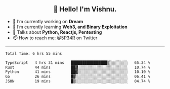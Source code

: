 <h2 align="center">👋 Hello! I'm Vishnu.</h2>


- 🔭 I’m currently working on **Dream**
- 🌱 I’m currently learning **Web3, and Binary Exploitation**
- 💬 Talks about **Python, Reactjs, Pentesting**
- 📫 How to reach me: [@5P34R](https://twitter.com/Vishnu27302693) on Twitter

---
<!--START_SECTION:waka-->

```txt
Total Time: 6 hrs 55 mins

TypeScript   4 hrs 31 mins   ████████████████▒░░░░░░░░   65.34 %
Rust         44 mins         ██▓░░░░░░░░░░░░░░░░░░░░░░   10.74 %
Python       41 mins         ██▓░░░░░░░░░░░░░░░░░░░░░░   10.10 %
Go           26 mins         █▓░░░░░░░░░░░░░░░░░░░░░░░   06.41 %
JSON         19 mins         █▒░░░░░░░░░░░░░░░░░░░░░░░   04.74 %
```

<!--END_SECTION:waka-->
